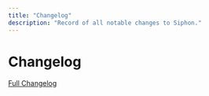 ```yaml
---
title: "Changelog"
description: "Record of all notable changes to Siphon."
---
```


# Changelog

[Full Changelog](changelog.md)
